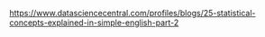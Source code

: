 
https://www.datasciencecentral.com/profiles/blogs/25-statistical-concepts-explained-in-simple-english-part-2
